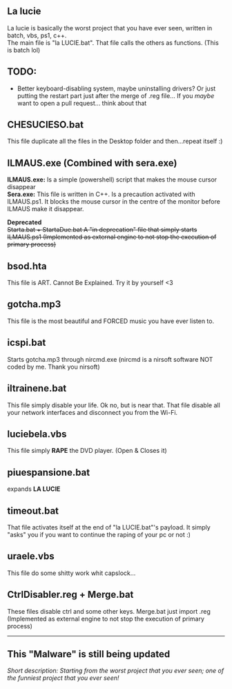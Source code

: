 ## La lucie
La lucie is basically the worst project that you have ever seen, written in batch, vbs, ps1, c++.  
The main file is "la LUCIE.bat". That file calls the others as functions. (This is batch lol)  

## TODO:
- Better keyboard-disabling system, maybe uninstalling drivers? Or just putting the restart part just after the merge of .reg file...  If you *maybe* want to open a pull request... think about that

## CHESUCIESO.bat
This file duplicate all the files in the Desktop folder and then...repeat itself :)

## ILMAUS.exe (Combined with sera.exe)
**ILMAUS.exe:** Is a simple (powershell) script that makes the mouse cursor disappear  
**Sera.exe:** This file is written in C++. Is a precaution activated with ILMAUS.ps1. It blocks the mouse cursor in the centre of the monitor before ILMAUS make it disappear.

**Deprecated**  
~~Starta.bat + StartaDue.bat
A "in deprecation" file that simply starts ILMAUS.ps1 (Implemented as external engine to not stop the execution of primary process)~~

## bsod.hta
This file is ART. Cannot Be Explained. Try it by yourself <3

## gotcha.mp3
This file is the most beautiful and FORCED music you have ever listen to.

## icspi.bat
Starts gotcha.mp3 through nircmd.exe (nircmd is a nirsoft software NOT coded by me. Thank you nirsoft)

## iltrainene.bat
This file simply disable your life. Ok no, but is near that. That file disable all your network interfaces and disconnect you from the Wi-Fi.

## luciebela.vbs
This file simply **RAPE** the DVD player. (Open & Closes it)

## piuespansione.bat
expands **LA LUCIE**

## timeout.bat
That file activates itself at the end of "la LUCIE.bat"'s payload. It simply "asks" you if you want to continue the raping of your pc or not :)

## uraele.vbs
This file do some shitty work whit capslock...

## CtrlDisabler.reg + Merge.bat
These files disable ctrl and some other keys. Merge.bat just import .reg (Implemented as external engine to not stop the execution of primary process)

--------------------------------------

## This "Malware" is still being updated

*Short description: Starting from the worst project that you ever seen; one of the funniest project that you ever seen!*
